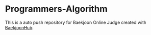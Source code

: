 # Programmers-Algorithm
This is a auto push repository for Baekjoon Online Judge created with [BaekjoonHub](https://github.com/BaekjoonHub/BaekjoonHub).
